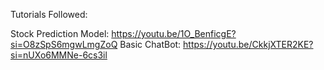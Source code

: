 Tutorials Followed:

Stock Prediction Model: https://youtu.be/1O_BenficgE?si=O8zSpS6mgwLmgZoQ
Basic ChatBot: https://youtu.be/CkkjXTER2KE?si=nUXo6MMNe-6cs3il

